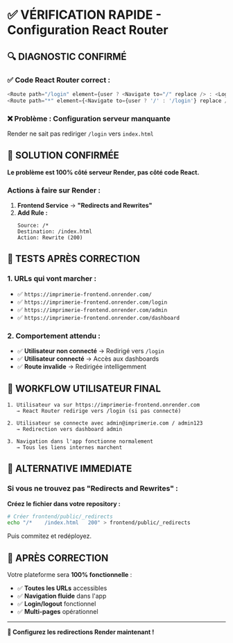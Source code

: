 # ✅ VÉRIFICATION RAPIDE - Configuration React Router

## 🔍 DIAGNOSTIC CONFIRMÉ

### ✅ **Code React Router correct :**
```javascript
<Route path="/login" element={user ? <Navigate to="/" replace /> : <Login />} />
<Route path="*" element={<Navigate to={user ? '/' : '/login'} replace />} />
```

### ❌ **Problème : Configuration serveur manquante**
Render ne sait pas rediriger `/login` vers `index.html`

## 🎯 SOLUTION CONFIRMÉE

**Le problème est 100% côté serveur Render, pas côté code React.**

### Actions à faire sur Render :

1. **Frontend Service** → **"Redirects and Rewrites"**
2. **Add Rule :**
   ```
   Source: /*
   Destination: /index.html  
   Action: Rewrite (200)
   ```

## 🧪 TESTS APRÈS CORRECTION

### 1. **URLs qui vont marcher :**
- ✅ `https://imprimerie-frontend.onrender.com/`
- ✅ `https://imprimerie-frontend.onrender.com/login` 
- ✅ `https://imprimerie-frontend.onrender.com/admin`
- ✅ `https://imprimerie-frontend.onrender.com/dashboard`

### 2. **Comportement attendu :**
- ✅ **Utilisateur non connecté** → Redirigé vers `/login`
- ✅ **Utilisateur connecté** → Accès aux dashboards
- ✅ **Route invalide** → Redirigée intelligemment

## 📱 WORKFLOW UTILISATEUR FINAL

```
1. Utilisateur va sur https://imprimerie-frontend.onrender.com
   → React Router redirige vers /login (si pas connecté)

2. Utilisateur se connecte avec admin@imprimerie.com / admin123
   → Redirection vers dashboard admin

3. Navigation dans l'app fonctionne normalement
   → Tous les liens internes marchent
```

## 🔄 ALTERNATIVE IMMEDIATE

### Si vous ne trouvez pas "Redirects and Rewrites" :

**Créez le fichier dans votre repository :**

```bash
# Créer frontend/public/_redirects
echo "/*    /index.html   200" > frontend/public/_redirects
```

Puis commitez et redéployez.

## 🎉 APRÈS CORRECTION

Votre plateforme sera **100% fonctionnelle** :
- ✅ **Toutes les URLs** accessibles
- ✅ **Navigation fluide** dans l'app
- ✅ **Login/logout** fonctionnel
- ✅ **Multi-pages** opérationnel

---

**🚀 Configurez les redirections Render maintenant !**